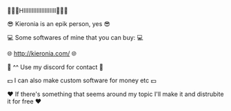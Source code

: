 👋👋👋HIIIIIIIIIIIIIIIIIIII👋👋👋



😎 Kieronia is an epik person, yes 😎

💻 Some softwares of mine that you can buy: 💻

🌐 http://kieronia.com/ 🌐

📝 ^^ Use my discord for contact 📝

💵 I can also make custom software for money etc 💵 

❤️️ If there's something that seems around my topic I'll make it and distrubite it for free ❤️️

